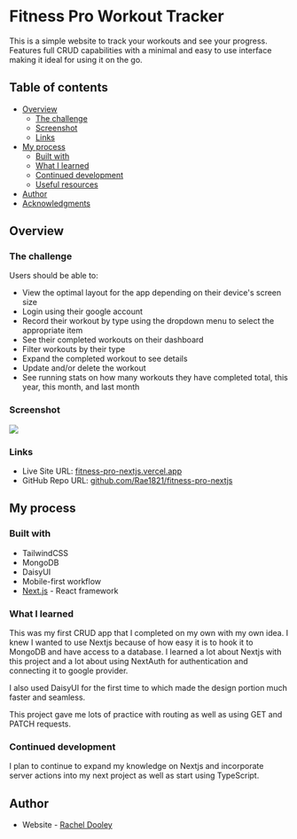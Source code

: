 # Fitness Pro Workout Tracker

This is a simple website to track your workouts and see your progress. Features full CRUD capabilities with a minimal and easy to use interface making it ideal for using it on the go.

## Table of contents

- [Overview](#overview)
  - [The challenge](#the-challenge)
  - [Screenshot](#screenshot)
  - [Links](#links)
- [My process](#my-process)
  - [Built with](#built-with)
  - [What I learned](#what-i-learned)
  - [Continued development](#continued-development)
  - [Useful resources](#useful-resources)
- [Author](#author)
- [Acknowledgments](#acknowledgments)


## Overview

### The challenge

Users should be able to:

- View the optimal layout for the app depending on their device's screen size
- Login using their google account
- Record their workout by type using the dropdown menu to select the appropriate item
- See their completed workouts on their dashboard
- Filter workouts by their type
- Expand the completed workout to see details
- Update and/or delete the workout
- See running stats on how many workouts they have completed total, this year, this month, and last month


### Screenshot

![](./screenshot.png)


### Links

- Live Site URL: [fitness-pro-nextjs.vercel.app](https://fitness-pro-nextjs.vercel.app)
- GitHub Repo URL: [github.com/Rae1821/fitness-pro-nextjs](https://github.com/Rae1821/fitness-pro-nextjs)

## My process

### Built with

- TailwindCSS
- MongoDB
- DaisyUI
- Mobile-first workflow
- [Next.js](https://nextjs.org/) - React framework


### What I learned

This was my first CRUD app that I completed on my own with my own idea. I knew I wanted to use Nextjs because of how easy it is to hook it to MongoDB and have access to a database. I learned a lot about Nextjs with this project and a lot about using NextAuth for authentication and connecting it to google provider.

I also used DaisyUI for the first time to which made the design portion much faster and seamless.

This project gave me lots of practice with routing as well as using GET and PATCH requests.



### Continued development

I plan to continue to expand my knowledge on Nextjs and incorporate server actions into my next project as well as start using TypeScript.


## Author

- Website - [Rachel Dooley](https://www.rachelandersondooley.com)





